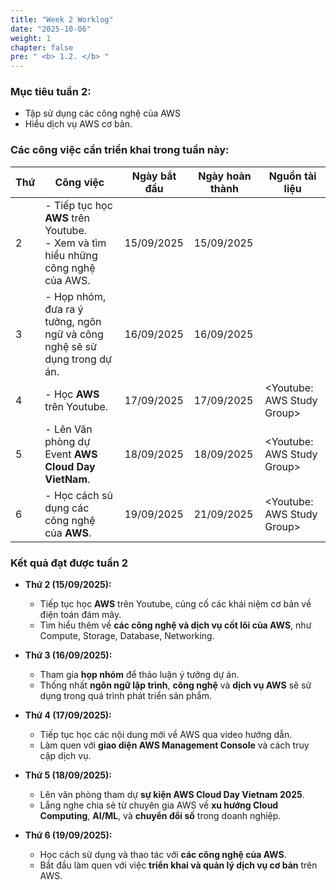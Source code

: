```yaml
---
title: "Week 2 Worklog"
date: "2025-10-06"
weight: 1
chapter: false
pre: " <b> 1.2. </b> "
---
```


### Mục tiêu tuần 2:

* Tập sử dụng các công nghệ của AWS
* Hiểu dịch vụ AWS cơ bản.

### Các công việc cần triển khai trong tuần này:
| Thứ | Công việc                                                                            | Ngày bắt đầu | Ngày hoàn thành | Nguồn tài liệu             |
| --- |--------------------------------------------------------------------------------------|--------------|-----------------|----------------------------|
| 2   | - Tiếp tục học **AWS** trên Youtube. <br> - Xem và tìm hiểu những công nghệ của AWS. | 15/09/2025   | 15/09/2025      |                            |
| 3   | - Họp nhóm, đưa ra ý tưởng, ngôn ngữ và công nghệ sẽ sử dụng trong dự án.            | 16/09/2025   | 16/09/2025      |                            |
| 4   | - Học **AWS** trên Youtube.                                                          | 17/09/2025   | 17/09/2025      | <Youtube: AWS Study Group> |
| 5   | - Lên Văn phòng dự Event **AWS Cloud Day VietNam**.                                  | 18/09/2025   | 18/09/2025      | <Youtube: AWS Study Group> |
| 6   | - Học cách sủ dụng các công nghệ của **AWS**.                                        | 19/09/2025   | 21/09/2025      | <Youtube: AWS Study Group> |

### Kết quả đạt được tuần 2

* **Thứ 2 (15/09/2025):**
    - Tiếp tục học **AWS** trên Youtube, củng cố các khái niệm cơ bản về điện toán đám mây.
    - Tìm hiểu thêm về **các công nghệ và dịch vụ cốt lõi của AWS**, như Compute, Storage, Database, Networking.

* **Thứ 3 (16/09/2025):**
    - Tham gia **họp nhóm** để thảo luận ý tưởng dự án.
    - Thống nhất **ngôn ngữ lập trình**, **công nghệ** và **dịch vụ AWS** sẽ sử dụng trong quá trình phát triển sản phẩm.

* **Thứ 4 (17/09/2025):**
    - Tiếp tục học các nội dung mới về AWS qua video hướng dẫn.
    - Làm quen với **giao diện AWS Management Console** và cách truy cập dịch vụ.

* **Thứ 5 (18/09/2025):**
    - Lên văn phòng tham dự **sự kiện AWS Cloud Day Vietnam 2025**.
    - Lắng nghe chia sẻ từ chuyên gia AWS về **xu hướng Cloud Computing**, **AI/ML**, và **chuyển đổi số** trong doanh nghiệp.

* **Thứ 6 (19/09/2025):**
    - Học cách sử dụng và thao tác với **các công nghệ của AWS**.
    - Bắt đầu làm quen với việc **triển khai và quản lý dịch vụ cơ bản** trên AWS.

